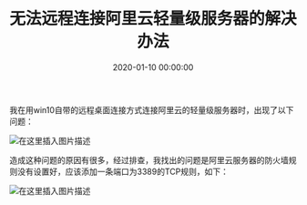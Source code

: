 ﻿---
layout: post
title: 无法远程连接阿里云轻量级服务器的解决办法
date: 2020-01-10 00:00:00
categories: 
- Server-服务器相关
tags: 
- Server
- VPS
description: 无法远程连接阿里云轻量级服务器的解决办法
---


我在用win10自带的远程桌面连接方式连接阿里云的轻量级服务器时，出现了以下问题：

![在这里插入图片描述](https://gitee.com/watchcat2k/pictures_base/raw/master/2020/1/10-2.png)

造成这种问题的原因有很多，经过排查，我找出的问题是阿里云服务器的防火墙规则没有设置好，应该添加一条端口为3389的TCP规则，如下：

![在这里插入图片描述](https://gitee.com/watchcat2k/pictures_base/raw/master/2020/1/10-3.png)



